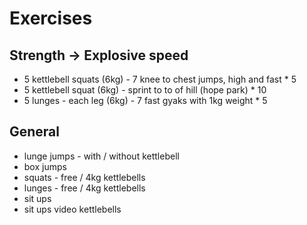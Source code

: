 # Exercises

## Strength -> Explosive speed

* 5 kettlebell squats (6kg) - 7 knee to chest jumps, high and fast * 5
* 5 kettlebell squat (6kg) - sprint to to of hill (hope park) * 10
* 5 lunges - each leg (6kg) - 7 fast gyaks with 1kg weight * 5

## General

* lunge jumps - with / without kettlebell
* box jumps
* squats - free / 4kg kettlebells
* lunges - free / 4kg kettlebells
* sit ups
* sit ups video kettlebells
